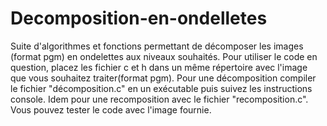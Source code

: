 # Decomposition-en-ondelletes
Suite d'algorithmes et fonctions permettant de décomposer les images (format pgm) en ondelettes aux niveaux souhaités. 
Pour utiliser le code en question, placez les fichier c et h dans un même répertoire avec l'image que vous souhaitez traiter(format pgm).
Pour une décomposition compiler le fichier "décomposition.c" en un exécutable puis suivez les instructions console.
Idem pour une recomposition avec le fichier "recomposition.c".
Vous pouvez tester le code avec l'image fournie.
